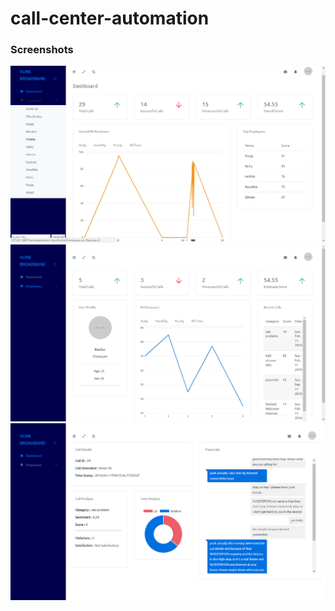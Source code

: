 ﻿# call-center-automation

### Screenshots
![Screenshot 1](Screenshots/1.png)
![Screenshot 2](Screenshots/2.png)
![Screenshot 3](Screenshots/3.png)
